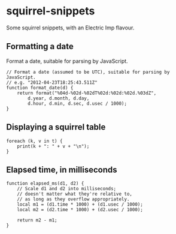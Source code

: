 # squirrel-snippets

Some squirrel snippets, with an Electric Imp flavour.

## Formatting a date

Format a date, suitable for parsing by JavaScript.

    // Format a date (assumed to be UTC), suitable for parsing by JavaScript.
    // e.g. "2012-04-23T18:25:43.511Z"
    function format_date(d) {
        return format("%04d-%02d-%02dT%02d:%02d:%02d.%03dZ",
            d.year, d.month, d.day,
            d.hour, d.min, d.sec, d.usec / 1000);
    }

## Displaying a squirrel table

    foreach (k, v in t) {
        print(k + ": " + v + "\n");
    }

## Elapsed time, in milliseconds

    function elapsed_ms(d1, d2) {
        // Scale d1 and d2 into milliseconds;
        // doesn't matter what they're relative to,
        // as long as they overflow appropriately.
        local m1 = (d1.time * 1000) + (d1.usec / 1000);
        local m2 = (d2.time * 1000) + (d2.usec / 1000);

        return m2 - m1;
    }
